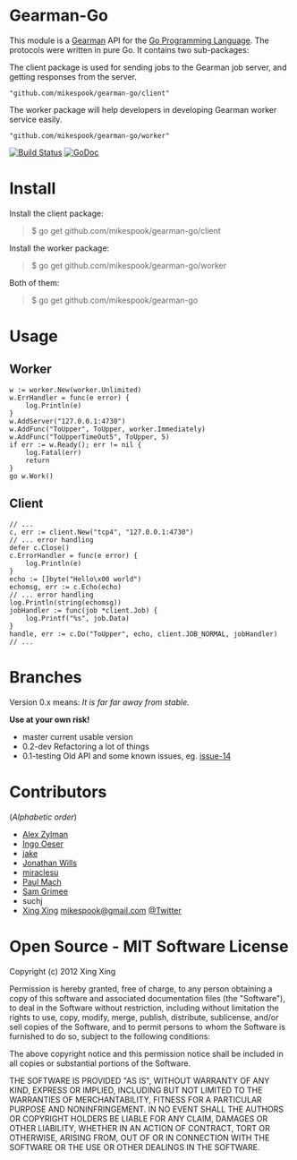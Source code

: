 Gearman-Go
==========

This module is a [Gearman](http://gearman.org/) API for the [Go Programming Language](http://golang.org).
The protocols were written in pure Go. It contains two sub-packages:

The client package is used for sending jobs to the Gearman job server,
and getting responses from the server.

	"github.com/mikespook/gearman-go/client"

The worker package will help developers in developing Gearman worker
service easily.

	"github.com/mikespook/gearman-go/worker"

[![Build Status](https://travis-ci.org/mikespook/gearman-go.png?branch=master)](https://travis-ci.org/mikespook/gearman-go)
[![GoDoc](https://godoc.org/github.com/mikespook/gearman-go?status.png)](https://godoc.org/github.com/mikespook/gearman-go)

Install
=======

Install the client package:

> $ go get github.com/mikespook/gearman-go/client
	
Install the worker package:

> $ go get github.com/mikespook/gearman-go/worker

Both of them:

> $ go get github.com/mikespook/gearman-go

Usage
=====

## Worker

    w := worker.New(worker.Unlimited)
    w.ErrHandler = func(e error) {
        log.Println(e)
    }
    w.AddServer("127.0.0.1:4730")
    w.AddFunc("ToUpper", ToUpper, worker.Immediately)
    w.AddFunc("ToUpperTimeOut5", ToUpper, 5)
	if err := w.Ready(); err != nil {
		log.Fatal(err)
		return
	}
	go w.Work()
	

## Client

	// ...
	c, err := client.New("tcp4", "127.0.0.1:4730")
    // ... error handling
	defer c.Close()
	c.ErrorHandler = func(e error) {
        log.Println(e)
    }
    echo := []byte("Hello\x00 world")
	echomsg, err := c.Echo(echo)
	// ... error handling
    log.Println(string(echomsg))
    jobHandler := func(job *client.Job) {
        log.Printf("%s", job.Data)
    }
    handle, err := c.Do("ToUpper", echo, client.JOB_NORMAL, jobHandler)
	// ...	

Branches
========

Version 0.x means: _It is far far away from stable._

__Use at your own risk!__

 * master current usable version
 * 0.2-dev Refactoring a lot of things
 * 0.1-testing Old API and some known issues, eg. [issue-14](https://github.com/mikespook/gearman-go/issues/14)

Contributors
============

(_Alphabetic order_)
 
 * [Alex Zylman](https://github.com/azylman)
 * [Ingo Oeser](https://github.com/nightlyone)
 * [jake](https://github.com/jbaikge)
 * [Jonathan Wills](https://github.com/runningwild)
 * [miraclesu](https://github.com/miraclesu)
 * [Paul Mach](https://github.com/paulmach)
 * [Sam Grimee](https://github.com/sgrimee)
 * suchj
 * [Xing Xing](http://mikespook.com) <mikespook@gmail.com> [@Twitter](http://twitter.com/mikespook)

Open Source - MIT Software License
==================================
Copyright (c) 2012 Xing Xing

Permission is hereby granted, free of charge, to any person obtaining a copy of this software and associated documentation files (the "Software"), to deal in the Software without restriction, including without limitation the rights to use, copy, modify, merge, publish, distribute, sublicense, and/or sell copies of the Software, and to permit persons to whom the Software is furnished to do so, subject to the following conditions:

The above copyright notice and this permission notice shall be included in all copies or substantial portions of the Software.

THE SOFTWARE IS PROVIDED "AS IS", WITHOUT WARRANTY OF ANY KIND, EXPRESS OR IMPLIED, INCLUDING BUT NOT LIMITED TO THE WARRANTIES OF MERCHANTABILITY, FITNESS FOR A PARTICULAR PURPOSE AND NONINFRINGEMENT. IN NO EVENT SHALL THE AUTHORS OR COPYRIGHT HOLDERS BE LIABLE FOR ANY CLAIM, DAMAGES OR OTHER LIABILITY, WHETHER IN AN ACTION OF CONTRACT, TORT OR OTHERWISE, ARISING FROM, OUT OF OR IN CONNECTION WITH THE SOFTWARE OR THE USE OR OTHER DEALINGS IN THE SOFTWARE.

